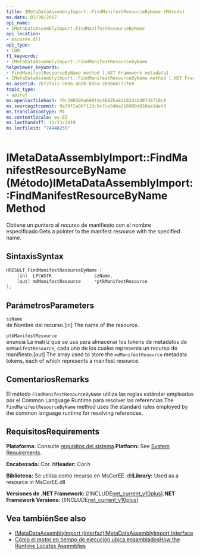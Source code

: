 ```yaml
---
title: IMetaDataAssemblyImport::FindManifestResourceByName (Método)
ms.date: 03/30/2017
api_name:
- IMetaDataAssemblyImport.FindManifestResourceByName
api_location:
- mscoree.dll
api_type:
- COM
f1_keywords:
- IMetaDataAssemblyImport::FindManifestResourceByName
helpviewer_keywords:
- FindManifestResourceByName method [.NET Framework metadata]
- IMetaDataAssemblyImport::FindManifestResourceByName method [.NET Framework metadata]
ms.assetid: 7b72fa11-3866-402b-bdea-2b966b77cfe0
topic_type:
- apiref
ms.openlocfilehash: f0c390509a698fdc4682ba81182d4b407d8718c9
ms.sourcegitcommit: 9a39f2a06f110c9c7ca54ba216900d038aa14ef3
ms.translationtype: MT
ms.contentlocale: es-ES
ms.lasthandoff: 11/23/2019
ms.locfileid: "74448255"
---
```

# <a name="imetadataassemblyimportfindmanifestresourcebyname-method"></a><span data-ttu-id="0ec02-102">IMetaDataAssemblyImport::FindManifestResourceByName (Método)</span><span class="sxs-lookup"><span data-stu-id="0ec02-102">IMetaDataAssemblyImport::FindManifestResourceByName Method</span></span>
<span data-ttu-id="0ec02-103">Obtiene un puntero al recurso de manifiesto con el nombre especificado.</span><span class="sxs-lookup"><span data-stu-id="0ec02-103">Gets a pointer to the manifest resource with the specified name.</span></span>  
  
## <a name="syntax"></a><span data-ttu-id="0ec02-104">Sintaxis</span><span class="sxs-lookup"><span data-stu-id="0ec02-104">Syntax</span></span>  
  
```cpp
HRESULT FindManifestResourceByName (  
    [in]  LPCWSTR                szName,   
    [out] mdManifestResource     *ptkManifestResource  
);   
```  
  
## <a name="parameters"></a><span data-ttu-id="0ec02-105">Parámetros</span><span class="sxs-lookup"><span data-stu-id="0ec02-105">Parameters</span></span>  
 `szName`  
 <span data-ttu-id="0ec02-106">de Nombre del recurso.</span><span class="sxs-lookup"><span data-stu-id="0ec02-106">[in] The name of the resource.</span></span>  
  
 `ptkManifestResource`  
 <span data-ttu-id="0ec02-107">enuncia La matriz que se usa para almacenar los tokens de metadatos de `mdManifestResource`, cada uno de los cuales representa un recurso de manifiesto.</span><span class="sxs-lookup"><span data-stu-id="0ec02-107">[out] The array used to store the `mdManifestResource` metadata tokens, each of which represents a manifest resource.</span></span>  
  
## <a name="remarks"></a><span data-ttu-id="0ec02-108">Comentarios</span><span class="sxs-lookup"><span data-stu-id="0ec02-108">Remarks</span></span>  
 <span data-ttu-id="0ec02-109">El método `FindManifestResourceByName` utiliza las reglas estándar empleadas por el Common Language Runtime para resolver las referencias.</span><span class="sxs-lookup"><span data-stu-id="0ec02-109">The `FindManifestResourceByName` method uses the standard rules employed by the common language runtime for resolving references.</span></span>  
  
## <a name="requirements"></a><span data-ttu-id="0ec02-110">Requisitos</span><span class="sxs-lookup"><span data-stu-id="0ec02-110">Requirements</span></span>  
 <span data-ttu-id="0ec02-111">**Plataforma:** Consulte [requisitos del sistema](../../../../docs/framework/get-started/system-requirements.md).</span><span class="sxs-lookup"><span data-stu-id="0ec02-111">**Platform:** See [System Requirements](../../../../docs/framework/get-started/system-requirements.md).</span></span>  
  
 <span data-ttu-id="0ec02-112">**Encabezado:** Cor. h</span><span class="sxs-lookup"><span data-stu-id="0ec02-112">**Header:** Cor.h</span></span>  
  
 <span data-ttu-id="0ec02-113">**Biblioteca:** Se utiliza como recurso en MsCorEE. dll</span><span class="sxs-lookup"><span data-stu-id="0ec02-113">**Library:** Used as a resource in MsCorEE.dll</span></span>  
  
 <span data-ttu-id="0ec02-114">**Versiones de .NET Framework:** [!INCLUDE[net_current_v10plus](../../../../includes/net-current-v10plus-md.md)]</span><span class="sxs-lookup"><span data-stu-id="0ec02-114">**.NET Framework Versions:** [!INCLUDE[net_current_v10plus](../../../../includes/net-current-v10plus-md.md)]</span></span>  
  
## <a name="see-also"></a><span data-ttu-id="0ec02-115">Vea también</span><span class="sxs-lookup"><span data-stu-id="0ec02-115">See also</span></span>

- [<span data-ttu-id="0ec02-116">IMetaDataAssemblyImport (interfaz)</span><span class="sxs-lookup"><span data-stu-id="0ec02-116">IMetaDataAssemblyImport Interface</span></span>](../../../../docs/framework/unmanaged-api/metadata/imetadataassemblyimport-interface.md)
- [<span data-ttu-id="0ec02-117">Cómo el motor en tiempo de ejecución ubica ensamblados</span><span class="sxs-lookup"><span data-stu-id="0ec02-117">How the Runtime Locates Assemblies</span></span>](../../../../docs/framework/deployment/how-the-runtime-locates-assemblies.md)
